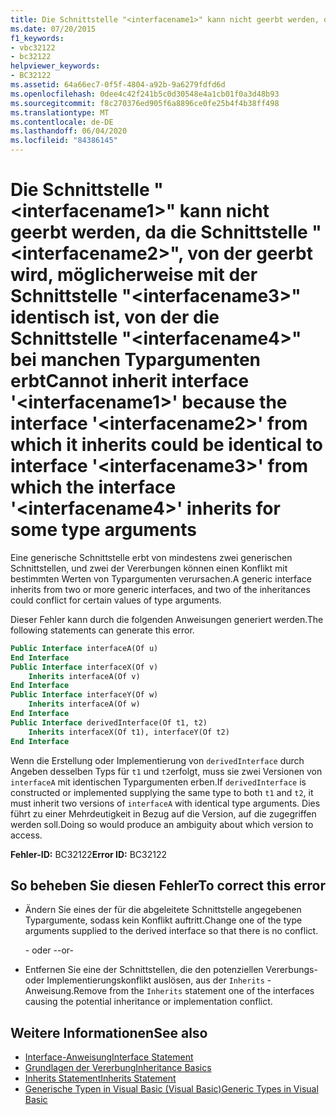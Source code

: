```yaml
---
title: Die Schnittstelle "<interfacename1>" kann nicht geerbt werden, da die Schnittstelle "<interfacename2>", von der geerbt wird, möglicherweise mit der Schnittstelle "<interfacename3>" identisch ist, von der die Schnittstelle "<interfacename4>" bei manchen Typargumenten erbt
ms.date: 07/20/2015
f1_keywords:
- vbc32122
- bc32122
helpviewer_keywords:
- BC32122
ms.assetid: 64a66ec7-0f5f-4804-a92b-9a6279fdfd6d
ms.openlocfilehash: 0dee4c42f241b5c0d30548e4a1cb01f0a3d48b93
ms.sourcegitcommit: f8c270376ed905f6a8896ce0fe25b4f4b38ff498
ms.translationtype: MT
ms.contentlocale: de-DE
ms.lasthandoff: 06/04/2020
ms.locfileid: "84386145"
---
```

# <a name="cannot-inherit-interface-interfacename1-because-the-interface-interfacename2-from-which-it-inherits-could-be-identical-to-interface-interfacename3-from-which-the-interface-interfacename4-inherits-for-some-type-arguments"></a><span data-ttu-id="c513d-102">Die Schnittstelle "\<interfacename1>" kann nicht geerbt werden, da die Schnittstelle "\<interfacename2>", von der geerbt wird, möglicherweise mit der Schnittstelle "\<interfacename3>" identisch ist, von der die Schnittstelle "\<interfacename4>" bei manchen Typargumenten erbt</span><span class="sxs-lookup"><span data-stu-id="c513d-102">Cannot inherit interface '\<interfacename1>' because the interface '\<interfacename2>' from which it inherits could be identical to interface '\<interfacename3>' from which the interface '\<interfacename4>' inherits for some type arguments</span></span>

<span data-ttu-id="c513d-103">Eine generische Schnittstelle erbt von mindestens zwei generischen Schnittstellen, und zwei der Vererbungen können einen Konflikt mit bestimmten Werten von Typargumenten verursachen.</span><span class="sxs-lookup"><span data-stu-id="c513d-103">A generic interface inherits from two or more generic interfaces, and two of the inheritances could conflict for certain values of type arguments.</span></span>

 <span data-ttu-id="c513d-104">Dieser Fehler kann durch die folgenden Anweisungen generiert werden.</span><span class="sxs-lookup"><span data-stu-id="c513d-104">The following statements can generate this error.</span></span>

```vb
Public Interface interfaceA(Of u)
End Interface
Public Interface interfaceX(Of v)
    Inherits interfaceA(Of v)
End Interface
Public Interface interfaceY(Of w)
    Inherits interfaceA(Of w)
End Interface
Public Interface derivedInterface(Of t1, t2)
    Inherits interfaceX(Of t1), interfaceY(Of t2)
End Interface
```

<span data-ttu-id="c513d-105">Wenn die Erstellung oder Implementierung von `derivedInterface` durch Angeben desselben Typs für `t1` und `t2`erfolgt, muss sie zwei Versionen von `interfaceA` mit identischen Typargumenten erben.</span><span class="sxs-lookup"><span data-stu-id="c513d-105">If `derivedInterface` is constructed or implemented supplying the same type to both `t1` and `t2`, it must inherit two versions of `interfaceA` with identical type arguments.</span></span> <span data-ttu-id="c513d-106">Dies führt zu einer Mehrdeutigkeit in Bezug auf die Version, auf die zugegriffen werden soll.</span><span class="sxs-lookup"><span data-stu-id="c513d-106">Doing so would produce an ambiguity about which version to access.</span></span>

<span data-ttu-id="c513d-107">**Fehler-ID:** BC32122</span><span class="sxs-lookup"><span data-stu-id="c513d-107">**Error ID:** BC32122</span></span>

## <a name="to-correct-this-error"></a><span data-ttu-id="c513d-108">So beheben Sie diesen Fehler</span><span class="sxs-lookup"><span data-stu-id="c513d-108">To correct this error</span></span>

- <span data-ttu-id="c513d-109">Ändern Sie eines der für die abgeleitete Schnittstelle angegebenen Typargumente, sodass kein Konflikt auftritt.</span><span class="sxs-lookup"><span data-stu-id="c513d-109">Change one of the type arguments supplied to the derived interface so that there is no conflict.</span></span>

  <span data-ttu-id="c513d-110">\- oder -</span><span class="sxs-lookup"><span data-stu-id="c513d-110">\-or-</span></span>

- <span data-ttu-id="c513d-111">Entfernen Sie eine der Schnittstellen, die den potenziellen Vererbungs- oder Implementierungskonflikt auslösen, aus der `Inherits` -Anweisung.</span><span class="sxs-lookup"><span data-stu-id="c513d-111">Remove from the `Inherits` statement one of the interfaces causing the potential inheritance or implementation conflict.</span></span>

## <a name="see-also"></a><span data-ttu-id="c513d-112">Weitere Informationen</span><span class="sxs-lookup"><span data-stu-id="c513d-112">See also</span></span>

- [<span data-ttu-id="c513d-113">Interface-Anweisung</span><span class="sxs-lookup"><span data-stu-id="c513d-113">Interface Statement</span></span>](../language-reference/statements/interface-statement.md)
- [<span data-ttu-id="c513d-114">Grundlagen der Vererbung</span><span class="sxs-lookup"><span data-stu-id="c513d-114">Inheritance Basics</span></span>](../programming-guide/language-features/objects-and-classes/inheritance-basics.md)
- [<span data-ttu-id="c513d-115">Inherits Statement</span><span class="sxs-lookup"><span data-stu-id="c513d-115">Inherits Statement</span></span>](../language-reference/statements/inherits-statement.md)
- [<span data-ttu-id="c513d-116">Generische Typen in Visual Basic (Visual Basic)</span><span class="sxs-lookup"><span data-stu-id="c513d-116">Generic Types in Visual Basic</span></span>](../programming-guide/language-features/data-types/generic-types.md)
